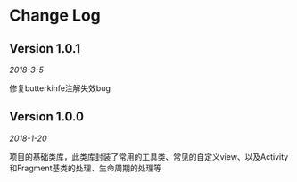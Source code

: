 Change Log
==========


## Version 1.0.1

_2018-3-5_

修复butterkinfe注解失效bug

## Version 1.0.0

_2018-1-20_

项目的基础类库，此类库封装了常用的工具类、常见的自定义view、以及Activity和Fragment基类的处理、生命周期的处理等 




